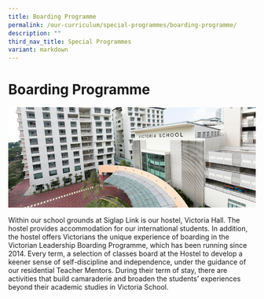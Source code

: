 ```yaml
---
title: Boarding Programme
permalink: /our-curriculum/special-programmes/boarding-programme/
description: ""
third_nav_title: Special Programmes
variant: markdown
---
```

# **Boarding Programme**

![](/images/boarding_programme.jpg)

Within our school grounds at Siglap Link is our hostel, Victoria Hall. The hostel provides accommodation for our international students. In addition, the hostel offers Victorians the unique experience of boarding in the Victorian Leadership Boarding Programme, which has been running since 2014. Every term, a selection of classes board at the Hostel to develop a keener sense of self-discipline and independence, under the guidance of our residential Teacher Mentors. During their term of stay, there are activities that build camaraderie and broaden the students’ experiences beyond their academic studies in Victoria School.